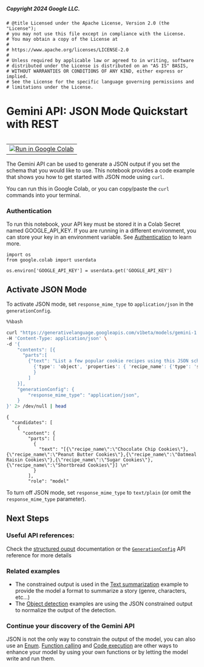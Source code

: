 ##### Copyright 2024 Google LLC.


```
# @title Licensed under the Apache License, Version 2.0 (the "License");
# you may not use this file except in compliance with the License.
# You may obtain a copy of the License at
#
# https://www.apache.org/licenses/LICENSE-2.0
#
# Unless required by applicable law or agreed to in writing, software
# distributed under the License is distributed on an "AS IS" BASIS,
# WITHOUT WARRANTIES OR CONDITIONS OF ANY KIND, either express or implied.
# See the License for the specific language governing permissions and
# limitations under the License.
```

# Gemini API: JSON Mode Quickstart with REST

<table align="left">
  <td>
    <a target="_blank" href="https://colab.research.google.com/github/google-gemini/cookbook/blob/main/quickstarts/rest/JSON_mode_REST.ipynb"><img src="../../images/colab_logo_32px.png" />Run in Google Colab</a>
  </td>
</table>

The Gemini API can be used to generate a JSON output if you set the schema that you would like to use. This notebook provides a code example that shows you how to get started with JSON mode using `curl`.

You can run this in Google Colab, or you can copy/paste the `curl` commands into your terminal.

### Authentication

To run this notebook, your API key must be stored it in a Colab Secret named GOOGLE_API_KEY. If you are running in a different environment, you can store your key in an environment variable. See [Authentication](../../quickstarts/Authentication.ipynb) to learn more.


```
import os
from google.colab import userdata
```


```
os.environ['GOOGLE_API_KEY'] = userdata.get('GOOGLE_API_KEY')
```

## Activate JSON Mode

To activate JSON mode, set `response_mime_type` to `application/json` in the `generationConfig`.


```bash
%%bash

curl "https://generativelanguage.googleapis.com/v1beta/models/gemini-1.5-flash-latest:generateContent?key=$GOOGLE_API_KEY" \
-H 'Content-Type: application/json' \
-d '{
    "contents": [{
      "parts":[
        {"text": "List a few popular cookie recipes using this JSON schema:
          {'type': 'object', 'properties': { 'recipe_name': {'type': 'string'}}}"
          }
        ]
    }],
    "generationConfig": {
        "response_mime_type": "application/json",
    }
}' 2> /dev/null | head
```

    {
      "candidates": [
        {
          "content": {
            "parts": [
              {
                "text": "[{\"recipe_name\":\"Chocolate Chip Cookies\"},{\"recipe_name\":\"Peanut Butter Cookies\"},{\"recipe_name\":\"Oatmeal Raisin Cookies\"},{\"recipe_name\":\"Sugar Cookies\"},{\"recipe_name\":\"Shortbread Cookies\"}] \n"
              }
            ],
            "role": "model"
    

To turn off JSON mode, set `response_mime_type` to `text/plain` (or omit the `response_mime_type` parameter).

## Next Steps
### Useful API references:

Check the [structured ouput](https://ai.google.dev/gemini-api/docs/structured-output) documentation or the [`GenerationConfig`](https://ai.google.dev/api/generate-content#generationconfig) API reference for more details 

### Related examples

* The constrained output is used in the [Text summarization](../../examples/json_capabilities/Text_Summarization.ipynb) example to provide the model a format to summarize a story (genre, characters, etc...)
* The [Object detection](../../examples/Object_detection.ipynb) examples are using the JSON constrained output to normalize the output of the detection.

### Continue your discovery of the Gemini API

JSON is not the only way to constrain the output of the model, you can also use an [Enum](../../quickstarts/Enum.ipynb). [Function calling](../../quickstarts/Function_calling.ipynb) and [Code execution](../../quickstarts/Code_Execution.ipynb) are other ways to enhance your model by using your own functions or by letting the model write and run them.
